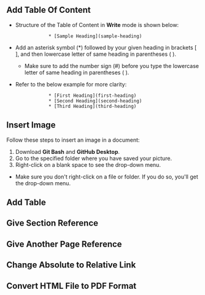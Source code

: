 ## Add Table Of Content

* Structure of the Table of Content in **Write** mode is shown below:

                  * [Sample Heading](sample-heading) 

* Add an asterisk symbol (*) followed by your given heading in brackets [ ], and then lowercase letter of same heading in parentheses ( ).
   * Make sure to add the number sign (#) before you type the lowercase letter of same heading in parentheses ( ).

* Refer to the below example for more clarity:

                  * [First Heading](first-heading) 
                  * [Second Heading](second-heading) 
                  * [Third Heading](third-heading) 
## Insert Image
Follow these steps to insert an image in a document:
1. Download **Git Bash** and **GitHub Desktop**.
1. Go to the specified folder where you have saved your picture.
1. Right-click on a blank space to see the drop-down menu.
* Make sure you don't right-click on a file or folder. If you do so, you'll get the drop-down menu. 


## Add Table
## Give Section Reference
## Give Another Page Reference
## Change Absolute to Relative Link
## Convert HTML File to PDF Format



